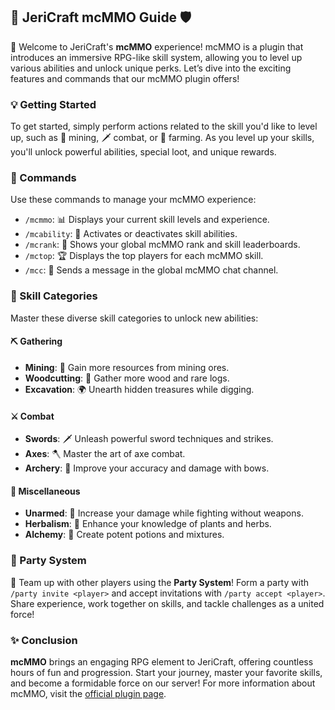 ## 🏹 JeriCraft mcMMO Guide 🛡️

🎉 Welcome to JeriCraft's **mcMMO** experience! mcMMO is a plugin that introduces an immersive RPG-like skill system, allowing you to level up various abilities and unlock unique perks. Let’s dive into the exciting features and commands that our mcMMO plugin offers!

### 💡 Getting Started
To get started, simply perform actions related to the skill you'd like to level up, such as 💎 mining, 🗡️ combat, or 🌱 farming. As you level up your skills, you'll unlock powerful abilities, special loot, and unique rewards.

### 📜 Commands
Use these commands to manage your mcMMO experience:
- `/mcmmo`: 📊 Displays your current skill levels and experience.
- `/mcability`: 🔄 Activates or deactivates skill abilities.
- `/mcrank`: 🥇 Shows your global mcMMO rank and skill leaderboards.
- `/mctop`: 🏆 Displays the top players for each mcMMO skill.
- `/mcc`: 💬 Sends a message in the global mcMMO chat channel.

### 🚀 Skill Categories
Master these diverse skill categories to unlock new abilities:

#### ⛏️ Gathering
- **Mining**: 💎 Gain more resources from mining ores.
- **Woodcutting**: 🌳 Gather more wood and rare logs.
- **Excavation**: 🌍 Unearth hidden treasures while digging.

#### ⚔️ Combat
- **Swords**: 🗡️ Unleash powerful sword techniques and strikes.
- **Axes**: 🪓 Master the art of axe combat.
- **Archery**: 🏹 Improve your accuracy and damage with bows.

#### 🔮 Miscellaneous
- **Unarmed**: 🤜 Increase your damage while fighting without weapons.
- **Herbalism**: 🌿 Enhance your knowledge of plants and herbs.
- **Alchemy**: 🧪 Create potent potions and mixtures.

### 🎉 Party System
🤝 Team up with other players using the **Party System**! Form a party with `/party invite <player>` and accept invitations with `/party accept <player>`. Share experience, work together on skills, and tackle challenges as a united force!

### ✨ Conclusion
**mcMMO** brings an engaging RPG element to JeriCraft, offering countless hours of fun and progression. Start your journey, master your favorite skills, and become a formidable force on our server! For more information about mcMMO, visit the [official plugin page](https://www.spigotmc.org/resources/official-mcmmo-original-author-returns.64348/).

